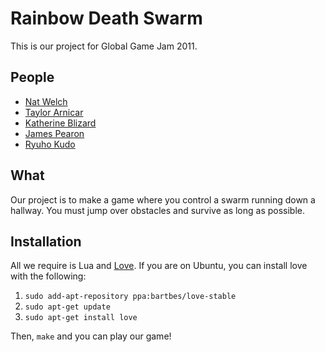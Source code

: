 # Rainbow Death Swarm

This is our project for Global Game Jam 2011.

## People

 * [Nat Welch](http://natwelch.com)
 * [Taylor Arnicar]()
 * [Katherine Blizard]()
 * [James Pearon]()
 * [Ryuho Kudo]()

## What

Our project is to make a game where you control a swarm running down a hallway. You must jump over obstacles and survive as long as possible.

## Installation

All we require is Lua and [Love](http://love2d.org). If you are on Ubuntu, you can install love with the following:

 1. `sudo add-apt-repository ppa:bartbes/love-stable`
 2. `sudo apt-get update`
 3. `sudo apt-get install love`

Then, `make` and you can play our game!
